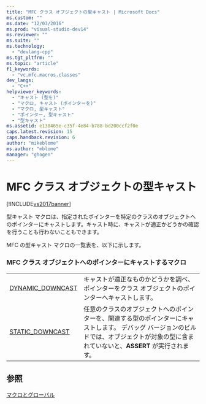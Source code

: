 ```yaml
---
title: "MFC クラス オブジェクトの型キャスト | Microsoft Docs"
ms.custom: ""
ms.date: "12/03/2016"
ms.prod: "visual-studio-dev14"
ms.reviewer: ""
ms.suite: ""
ms.technology: 
  - "devlang-cpp"
ms.tgt_pltfrm: ""
ms.topic: "article"
f1_keywords: 
  - "vc.mfc.macros.classes"
dev_langs: 
  - "C++"
helpviewer_keywords: 
  - "キャスト (型を)"
  - "マクロ, キャスト (ポインターを)"
  - "マクロ, 型キャスト"
  - "ポインター, 型キャスト"
  - "型キャスト"
ms.assetid: e138465e-c35f-4e84-b788-bd200ccf2f0e
caps.latest.revision: 15
caps.handback.revision: 6
author: "mikeblome"
ms.author: "mblome"
manager: "ghogen"
---
```

# MFC クラス オブジェクトの型キャスト
[!INCLUDE[vs2017banner](../../assembler/inline/includes/vs2017banner.md)]

型キャスト マクロは、指定されたポインターを特定のクラスのオブジェクトへのポインターにキャストします。キャスト時に、キャストが適正かどうかの確認を行うことも行わないこともできます。  
  
 MFC の型キャスト マクロの一覧表を、以下に示します。  
  
### MFC クラス オブジェクトへのポインターにキャストするマクロ  
  
|||  
|-|-|  
|[DYNAMIC\_DOWNCAST](../Topic/DYNAMIC_DOWNCAST.md)|キャストが適正なものかどうかを調べ、ポインターをクラス オブジェクトのポインターへキャストします。|  
|[STATIC\_DOWNCAST](../Topic/STATIC_DOWNCAST.md)|任意のクラスのオブジェクトへのポインターを、関連する型のポインターにキャストします。  デバッグ バージョンのビルドでは、オブジェクトが対象の型に含まれていないと、**ASSERT** が実行されます。|  
  
## 参照  
 [マクロとグローバル](../../mfc/reference/mfc-macros-and-globals.md)